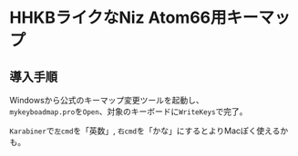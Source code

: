 # HHKBライクなNiz Atom66用キーマップ

## 導入手順
Windowsから公式のキーマップ変更ツールを起動し、  
`mykeyboadmap.pro`を`Open`、対象のキーボードに`WriteKeys`で完了。

`Karabiner`で`左cmd`を「英数」, `右cmd`を「かな」にするとよりMacぽく使えるかも。
